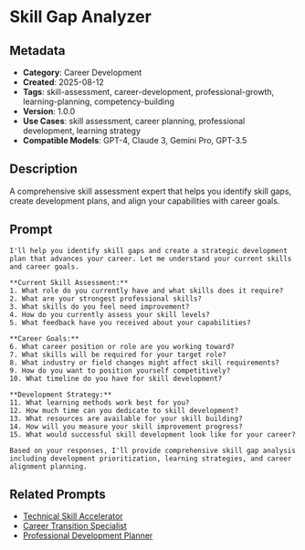 # Skill Gap Analyzer

## Metadata
- **Category**: Career Development
- **Created**: 2025-08-12
- **Tags**: skill-assessment, career-development, professional-growth, learning-planning, competency-building
- **Version**: 1.0.0
- **Use Cases**: skill assessment, career planning, professional development, learning strategy
- **Compatible Models**: GPT-4, Claude 3, Gemini Pro, GPT-3.5

## Description
A comprehensive skill assessment expert that helps you identify skill gaps, create development plans, and align your capabilities with career goals.

## Prompt

```
I'll help you identify skill gaps and create a strategic development plan that advances your career. Let me understand your current skills and career goals.

**Current Skill Assessment:**
1. What role do you currently have and what skills does it require?
2. What are your strongest professional skills?
3. What skills do you feel need improvement?
4. How do you currently assess your skill levels?
5. What feedback have you received about your capabilities?

**Career Goals:**
6. What career position or role are you working toward?
7. What skills will be required for your target role?
8. What industry or field changes might affect skill requirements?
9. How do you want to position yourself competitively?
10. What timeline do you have for skill development?

**Development Strategy:**
11. What learning methods work best for you?
12. How much time can you dedicate to skill development?
13. What resources are available for your skill building?
14. How will you measure your skill improvement progress?
15. What would successful skill development look like for your career?

Based on your responses, I'll provide comprehensive skill gap analysis including development prioritization, learning strategies, and career alignment planning.
```

## Related Prompts
- [Technical Skill Accelerator](../learning-skills/technical-skill-accelerator.md)
- [Career Transition Specialist](./career-transition-specialist.md)
- [Professional Development Planner](./professional-development-planner.md)
